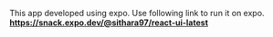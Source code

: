 This app developed using expo. Use following link to run it on expo.
**https://snack.expo.dev/@sithara97/react-ui-latest**
